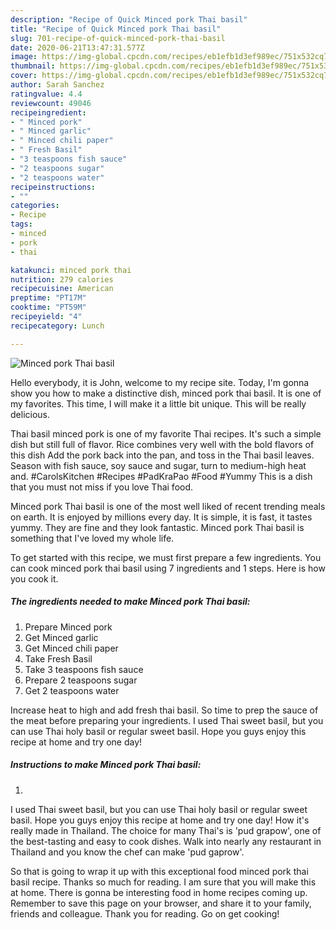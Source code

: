 ```yaml
---
description: "Recipe of Quick Minced pork Thai basil"
title: "Recipe of Quick Minced pork Thai basil"
slug: 701-recipe-of-quick-minced-pork-thai-basil
date: 2020-06-21T13:47:31.577Z
image: https://img-global.cpcdn.com/recipes/eb1efb1d3ef989ec/751x532cq70/minced-pork-thai-basil-recipe-main-photo.jpg
thumbnail: https://img-global.cpcdn.com/recipes/eb1efb1d3ef989ec/751x532cq70/minced-pork-thai-basil-recipe-main-photo.jpg
cover: https://img-global.cpcdn.com/recipes/eb1efb1d3ef989ec/751x532cq70/minced-pork-thai-basil-recipe-main-photo.jpg
author: Sarah Sanchez
ratingvalue: 4.4
reviewcount: 49046
recipeingredient:
- " Minced pork"
- " Minced garlic"
- " Minced chili paper"
- " Fresh Basil"
- "3 teaspoons fish sauce"
- "2 teaspoons sugar"
- "2 teaspoons water"
recipeinstructions:
- ""
categories:
- Recipe
tags:
- minced
- pork
- thai

katakunci: minced pork thai 
nutrition: 279 calories
recipecuisine: American
preptime: "PT17M"
cooktime: "PT59M"
recipeyield: "4"
recipecategory: Lunch

---
```



![Minced pork Thai basil](https://img-global.cpcdn.com/recipes/eb1efb1d3ef989ec/751x532cq70/minced-pork-thai-basil-recipe-main-photo.jpg)

Hello everybody, it is John, welcome to my recipe site. Today, I'm gonna show you how to make a distinctive dish, minced pork thai basil. It is one of my favorites. This time, I will make it a little bit unique. This will be really delicious.

Thai basil minced pork is one of my favorite Thai recipes. It&#39;s such a simple dish but still full of flavor. Rice combines very well with the bold flavors of this dish Add the pork back into the pan, and toss in the Thai basil leaves. Season with fish sauce, soy sauce and sugar, turn to medium-high heat and. #CarolsKitchen #Recipes #PadKraPao #Food #Yummy This is a dish that you must not miss if you love Thai food.

Minced pork Thai basil is one of the most well liked of recent trending meals on earth. It is enjoyed by millions every day. It is simple, it is fast, it tastes yummy. They are fine and they look fantastic. Minced pork Thai basil is something that I've loved my whole life.


To get started with this recipe, we must first prepare a few ingredients. You can cook minced pork thai basil using 7 ingredients and 1 steps. Here is how you cook it.

<!--inarticleads1-->

##### The ingredients needed to make Minced pork Thai basil:

1. Prepare  Minced pork
1. Get  Minced garlic
1. Get  Minced chili paper
1. Take  Fresh Basil
1. Take 3 teaspoons fish sauce
1. Prepare 2 teaspoons sugar
1. Get 2 teaspoons water


Increase heat to high and add fresh thai basil. So time to prep the sauce of the meat before preparing your ingredients. I used Thai sweet basil, but you can use Thai holy basil or regular sweet basil. Hope you guys enjoy this recipe at home and try one day! 

<!--inarticleads2-->

##### Instructions to make Minced pork Thai basil:

1. 


I used Thai sweet basil, but you can use Thai holy basil or regular sweet basil. Hope you guys enjoy this recipe at home and try one day! How it&#39;s really made in Thailand. The choice for many Thai&#39;s is &#39;pud grapow&#39;, one of the best-tasting and easy to cook dishes. Walk into nearly any restaurant in Thailand and you know the chef can make &#39;pud gaprow&#39;. 

So that is going to wrap it up with this exceptional food minced pork thai basil recipe. Thanks so much for reading. I am sure that you will make this at home. There is gonna be interesting food in home recipes coming up. Remember to save this page on your browser, and share it to your family, friends and colleague. Thank you for reading. Go on get cooking!
